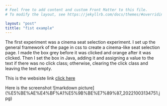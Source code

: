 ```yaml
---
# Feel free to add content and custom Front Matter to this file.
# To modify the layout, see https://jekyllrb.com/docs/themes/#overriding-theme-defaults

layout: "post"
tittle: "fist example"
---
```


The first experiment was a cinema seat selection experiment. I set up the general framework of the page in css to create a cinema-like seat selection page.
I made the box grey before it was clicked and orange after it was clicked.
Then I set the box in Java, adding it and assigning a value to the text if there was no click class; otherwise, clearing the click class and leaving the text empty.

This is the websiste link  [click here](http://127.0.0.1:3000/c:/Users/taylor/Desktop/codingA2/selection.html)

Here is the screenshot \!\[markdown picture](%E5%BE%AE%E4%BF%A1%E5%9B%BE%E7%89%87_20221003134751.jpg)


